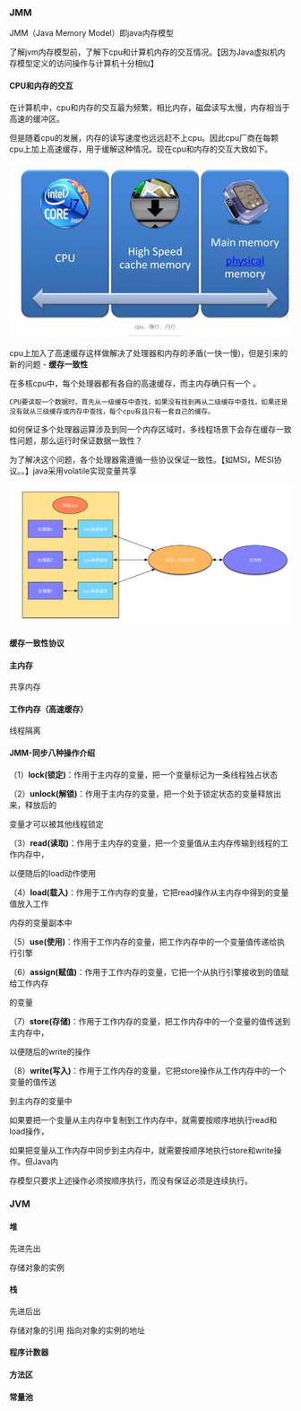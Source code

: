 ### JMM

JMM（Java Memory Model）即java内存模型

了解jvm内存模型前，了解下cpu和计算机内存的交互情况。【因为Java虚拟机内存模型定义的访问操作与计算机十分相似】

#### CPU和内存的交互

在计算机中，cpu和内存的交互最为频繁，相比内存，磁盘读写太慢，内存相当于高速的缓冲区。

但是随着cpu的发展，内存的读写速度也远远赶不上cpu。因此cpu厂商在每颗cpu上加上高速缓存，用于缓解这种情况。现在cpu和内存的交互大致如下。

![](/assets/jvm1.png)

cpu上加入了高速缓存这样做解决了处理器和内存的矛盾\(一快一慢\)，但是引来的新的问题 - **缓存一致性**

在多核cpu中，每个处理器都有各自的高速缓存，而主内存确只有一个 。

```
CPU要读取一个数据时，首先从一级缓存中查找，如果没有找到再从二级缓存中查找，如果还是没有就从三级缓存或内存中查找，每个cpu有且只有一套自己的缓存。
```

如何保证多个处理器运算涉及到同一个内存区域时，多线程场景下会存在缓存一致性问题，那么运行时保证数据一致性？

为了解决这个问题，各个处理器需遵循一些协议保证一致性。【如MSI，MESI协议。。】java采用volatile实现变量共享

![](/assets/jvm3.png)



#### 缓存一致性协议









#### 主内存

共享内存



#### 工作内存（高速缓存）

线程隔离



#### JMM-同步八种操作介绍 

（1）**lock(锁定)**：作用于主内存的变量，把一个变量标记为一条线程独占状态 

（2）**unlock(解锁)**：作用于主内存的变量，把一个处于锁定状态的变量释放出来，释放后的 

变量才可以被其他线程锁定 

（3）**read(读取)**：作用于主内存的变量，把一个变量值从主内存传输到线程的工作内存中， 

以便随后的load动作使用 

（4）**load(载入)**：作用于工作内存的变量，它把read操作从主内存中得到的变量值放入工作 

内存的变量副本中 

（5）**use(使用)**：作用于工作内存的变量，把工作内存中的一个变量值传递给执行引擎 

（6）**assign(赋值)**：作用于工作内存的变量，它把一个从执行引擎接收到的值赋给工作内存 

的变量 

（7）**store(存储)**：作用于工作内存的变量，把工作内存中的一个变量的值传送到主内存中， 

以便随后的write的操作 

（8）**write(写入)**：作用于工作内存的变量，它把store操作从工作内存中的一个变量的值传送 

到主内存的变量中 

如果要把一个变量从主内存中复制到工作内存中，就需要按顺序地执行read和load操作， 

如果把变量从工作内存中同步到主内存中，就需要按顺序地执行store和write操作。但Java内 

存模型只要求上述操作必须按顺序执行，而没有保证必须是连续执行。

### JVM

#### 堆

先进先出

存储对象的实例

#### 栈  

先进后出

存储对象的引用 指向对象的实例的地址

#### 程序计数器

#### 方法区

#### 常量池



